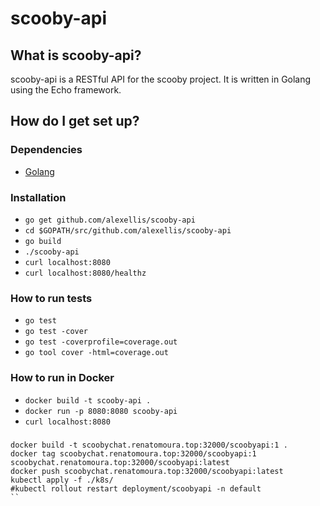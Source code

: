 # scooby-api


## What is scooby-api?

scooby-api is a RESTful API for the scooby project. It is written in Golang using the Echo framework.

## How do I get set up?

### Dependencies

* [Golang](https://golang.org/)

### Installation

* `go get github.com/alexellis/scooby-api`
* `cd $GOPATH/src/github.com/alexellis/scooby-api`
* `go build`
* `./scooby-api`
* `curl localhost:8080`
* `curl localhost:8080/healthz`

### How to run tests

* `go test`
* `go test -cover`
* `go test -coverprofile=coverage.out`
* `go tool cover -html=coverage.out`

### How to run in Docker

* `docker build -t scooby-api .`
* `docker run -p 8080:8080 scooby-api`
* `curl localhost:8080`


###
```shell
docker build -t scoobychat.renatomoura.top:32000/scoobyapi:1 .
docker tag scoobychat.renatomoura.top:32000/scoobyapi:1 scoobychat.renatomoura.top:32000/scoobyapi:latest
docker push scoobychat.renatomoura.top:32000/scoobyapi:latest
kubectl apply -f ./k8s/
#kubectl rollout restart deployment/scoobyapi -n default
``